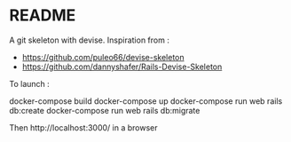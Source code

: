 # README

A git skeleton with devise.
Inspiration from :
- https://github.com/puleo66/devise-skeleton
- https://github.com/dannyshafer/Rails-Devise-Skeleton

To launch :

docker-compose build
docker-compose up
docker-compose run web rails db:create
docker-compose run web rails db:migrate

Then http://localhost:3000/ in a browser
